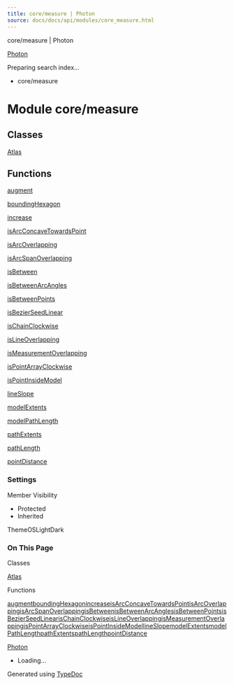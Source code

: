 ```yaml
---
title: core/measure | Photon
source: docs/docs/api/modules/core_measure.html
---
```


core/measure | Photon

[Photon](../index.md)




Preparing search index...

* core/measure

# Module core/measure

## Classes

[Atlas](../classes/core_measure.Atlas.md)

## Functions

[augment](../functions/core_measure.augment.md)


[boundingHexagon](../functions/core_measure.boundingHexagon.md)


[increase](../functions/core_measure.increase.md)


[isArcConcaveTowardsPoint](../functions/core_measure.isArcConcaveTowardsPoint.md)


[isArcOverlapping](../functions/core_measure.isArcOverlapping.md)


[isArcSpanOverlapping](../functions/core_measure.isArcSpanOverlapping.md)


[isBetween](../functions/core_measure.isBetween.md)


[isBetweenArcAngles](../functions/core_measure.isBetweenArcAngles.md)


[isBetweenPoints](../functions/core_measure.isBetweenPoints.md)


[isBezierSeedLinear](../functions/core_measure.isBezierSeedLinear.md)


[isChainClockwise](../functions/core_measure.isChainClockwise.md)


[isLineOverlapping](../functions/core_measure.isLineOverlapping.md)


[isMeasurementOverlapping](../functions/core_measure.isMeasurementOverlapping.md)


[isPointArrayClockwise](../functions/core_measure.isPointArrayClockwise.md)


[isPointInsideModel](../functions/core_measure.isPointInsideModel.md)


[lineSlope](../functions/core_measure.lineSlope.md)


[modelExtents](../functions/core_measure.modelExtents.md)


[modelPathLength](../functions/core_measure.modelPathLength.md)


[pathExtents](../functions/core_measure.pathExtents.md)


[pathLength](../functions/core_measure.pathLength.md)


[pointDistance](../functions/core_measure.pointDistance.md)

### Settings

Member Visibility

* Protected
* Inherited

ThemeOSLightDark

### On This Page

Classes

[Atlas](#atlas)

Functions

[augment](#augment)[boundingHexagon](#boundinghexagon)[increase](#increase)[isArcConcaveTowardsPoint](#isarcconcavetowardspoint)[isArcOverlapping](#isarcoverlapping)[isArcSpanOverlapping](#isarcspanoverlapping)[isBetween](#isbetween)[isBetweenArcAngles](#isbetweenarcangles)[isBetweenPoints](#isbetweenpoints)[isBezierSeedLinear](#isbezierseedlinear)[isChainClockwise](#ischainclockwise)[isLineOverlapping](#islineoverlapping)[isMeasurementOverlapping](#ismeasurementoverlapping)[isPointArrayClockwise](#ispointarrayclockwise)[isPointInsideModel](#ispointinsidemodel)[lineSlope](#lineslope)[modelExtents](#modelextents)[modelPathLength](#modelpathlength)[pathExtents](#pathextents)[pathLength](#pathlength)[pointDistance](#pointdistance)

[Photon](../index.md)

* Loading...

Generated using [TypeDoc](https://typedoc.org/)
